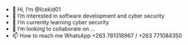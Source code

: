 - 👋 Hi, I’m @Icekid01
- 👀 I’m interested in software development and cyber security 
- 🌱 I’m currently learning cyber security 
- 💞️ I’m looking to collaborate on ...
- 📫 How to reach me WhatsApp +263 781318967 / +263 771084350

<!---
Icekid01/Icekid01 is a ✨ special ✨ repository because its `README.md` (this file) appears on your GitHub profile.
You can click the Preview link to take a look at your changes.
--->
